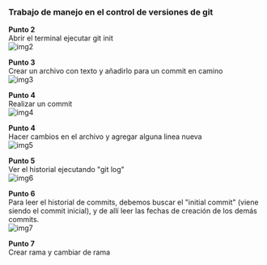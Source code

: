 ### Trabajo de manejo en el control de versiones de git  

**Punto 2**  
Abrir el terminal ejecutar git init  
![img2](https://drive.google.com/file/d/1Us-iXO9NR9258yPX9LNz08efnOXi743x/view?usp=sharing)  

**Punto 3**  
Crear un archivo con texto y añadirlo para un commit en camino  
![img3](https://drive.google.com/file/d/1PaJIHd_9TDptwoZyr38AX3zS5l6n-9Lj/view?usp=sharing)  

**Punto 4**  
Realizar un commit  
![img4](https://drive.google.com/file/d/110nVMFF_nBcgo7Y8hJFicPa26z5jhnkp/view?usp=sharing)  

**Punto 4**  
Hacer cambios en el archivo y agregar alguna linea nueva  
![img5]()  

**Punto 5**  
Ver el historial ejecutando "git log"  
![img6]()  

**Punto 6**  
Para leer el historial de commits, debemos buscar el "initial commit" (viene siendo el commit inicial), y de allí leer las fechas de creación de los demás commits.  
![img7](https://drive.google.com/file/d/1-8gqYc10isJm-8x-4ewZwjn1-1-skhG2/view?usp=drive_link)  

**Punto 7**  
Crear rama y cambiar de rama  




